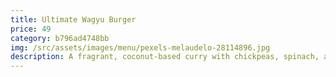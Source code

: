 ```yaml
---
title: Ultimate Wagyu Burger
price: 49
category: b796ad4748bb
img: /src/assets/images/menu/pexels-melaudelo-28114896.jpg
description: A fragrant, coconut-based curry with chickpeas, spinach, and aromatic spices.
---
```

